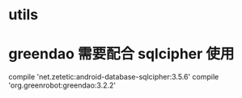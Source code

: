# utils
# greendao 需要配合 sqlcipher 使用
 compile 'net.zetetic:android-database-sqlcipher:3.5.6'
 compile 'org.greenrobot:greendao:3.2.2'
